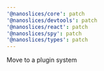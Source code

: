 ```yaml
---
'@nanoslices/core': patch
'@nanoslices/devtools': patch
'@nanoslices/react': patch
'@nanoslices/spy': patch
'@nanoslices/types': patch
---
```


Move to a plugin system
